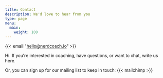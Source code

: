 ```yaml
---
title: Contact
description: We'd love to hear from you
type: page
menu:
  main:
    weight: 100
---
```


{{< email "hello@nerdcoach.io" >}}

Hi. If you're interested in coaching, have questions, or want to chat, write us here.

Or, you can sign up for our mailing list to keep in touch:
{{< mailchimp >}}
